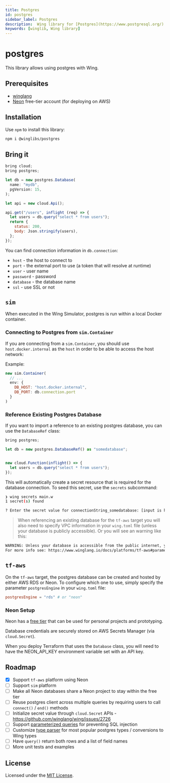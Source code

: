 ```yaml
---
title: Postgres
id: postgres
sidebar_label: Postgres
description:  Wing library for [Postgres](https://www.postgresql.org/)
keywords: [winglib, Wing library]
---
```

# postgres

This library allows using postgres with Wing.

## Prerequisites

* [winglang](https://winglang.io)
* [Neon](https://neon.tech/) free-tier account (for deploying on AWS)

## Installation

Use `npm` to install this library:

```sh
npm i @winglibs/postgres
```

## Bring it

```js
bring cloud;
bring postgres;

let db = new postgres.Database(
  name: "mydb",
  pgVersion: 15,
);

let api = new cloud.Api();

api.get("/users", inflight (req) => {
  let users = db.query("select * from users");
  return {
    status: 200,
    body: Json.stringify(users),
  };
});
```

You can find connection information in `db.connection`:

- `host` - the host to connect to
- `port` - the external port to use (a token that will resolve at runtime)
- `user` - user name
- `password` - password
- `database` - the database name
- `ssl` - use SSL or not

## `sim`

When executed in the Wing Simulator, postgres is run within a local Docker container.

### Connecting to Postgres from `sim.Container`

If you are connecting from a `sim.Container`, you should use `host.docker.internal` as the `host` in
order to be able to access the host network:

Example:

```js
new sim.Container(
  // ...
  env: {
    DB_HOST: "host.docker.internal",
    DB_PORT: db.connection.port
  }
)
```

### Reference Existing Postgres Database
If you want to import a reference to an existing postgres database, you can use the `DatabaseRef` class:

```js
bring postgres;

let db = new postgres.DatabaseRef() as "somedatabase";


new cloud.Function(inflight() => {
  let users = db.query("select * from users");
});
```
This will automatically create a secret resource that is required for the database connection. To seed this secret, use the `secrets` subcommand:

```sh
❯ wing secrets main.w
1 secret(s) found

? Enter the secret value for connectionString_somedatabase: [input is hidden] 
```

> When referencing an existing database for the `tf-aws` target you will also need to specify VPC information in your `wing.toml` file (unless your database is publicly accessible). Or you will see an warning like this:
```sh
WARNING: Unless your database is accessible from the public internet, you must provide vpc info under `tf-aws` in your wing.toml file
For more info see: https://www.winglang.io/docs/platforms/tf-aws#parameters
```

## `tf-aws`

On the `tf-aws` target, the postgres database can be created and hosted by either AWS RDS or Neon. To configure which one to use, simply specify the parameter `postgresEngine` in your `wing.toml` file:

```toml
postgresEngine = "rds" # or "neon"
```

### Neon Setup

Neon has a [free tier](https://neon.tech/docs/introduction/free-tier) that can be used for personal projects and prototyping.

Database credentials are securely stored on AWS Secrets Manager (via `cloud.Secret`).

When you deploy Terraform that uses the `Database` class, you will need to have the NEON_API_KEY environment variable set with an API key.

## Roadmap

- [x] Support `tf-aws` platform using Neon
- [ ] Support `sim` platform
- [ ] Make all Neon databases share a Neon project to stay within the free tier
- [ ] Reuse postgres client across multiple queries by requiring users to call `connect()` / `end()` methods
- [ ] Initialize secret value through `cloud.Secret` APIs - https://github.com/winglang/wing/issues/2726
- [ ] Support [parameterized queries](https://node-postgres.com/features/queries#parameterized-query) for preventing SQL injection
- [ ] Customize [type parser](https://node-postgres.com/features/queries#types) for most popular postgres types / conversions to Wing types
- [ ] Have `query()` return both rows and a list of field names
- [ ] More unit tests and examples

## License

Licensed under the [MIT License](../LICENSE).

